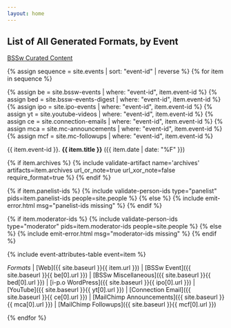 ```yaml
---
layout: home
---
```

## List of All Generated Formats, by Event

[BSSw Curated Content](swr-panels-cc.md)

{% assign sequence = site.events | sort: "event-id" | reverse %}
{% for item in sequence %}

{% assign be = site.bssw-events | where: "event-id", item.event-id %}
{% assign bed = site.bssw-events-digest | where: "event-id", item.event-id %}
{% assign ipo = site.ipo-events | where: "event-id", item.event-id %}
{% assign yt = site.youtube-videos | where: "event-id", item.event-id %}
{% assign ce = site.connection-emails | where: "event-id", item.event-id %}
{% assign mca = site.mc-announcements | where: "event-id", item.event-id %}
{% assign mcf = site.mc-followups | where: "event-id", item.event-id %}

{{ item.event-id }}\. **{{ item.title }}** ({{ item.date | date: "%F" }})

{% if item.archives %}
  {% include validate-artifact name='archives' artifacts=item.archives
    url_or_note=true url_xor_note=false require_format=true %}
{% endif %}

{% if item.panelist-ids %}
  {% include validate-person-ids type="panelist" pids=item.panelist-ids people=site.people %}
{% else %}
  {% include emit-error.html msg="panelist-ids missing" %}
{% endif %}

{% if item.moderator-ids %}
  {% include validate-person-ids type="moderator" pids=item.moderator-ids people=site.people %}
{% else %}
  {% include emit-error.html msg="moderator-ids missing" %}
{% endif %}

{% include event-attributes-table event=item %}

*Formats* | [Web]({{ site.baseurl }}{{ item.url }}) | [BSSw Event]({{ site.baseurl }}{{ be[0].url }}) | [BSSw Miscellaneous]({{ site.baseurl }}{{ bed[0].url }}) | [i-p.o WordPress]({{ site.baseurl }}{{ ipo[0].url }})
 | [YouTube]({{ site.baseurl }}{{ yt[0].url }}) | [Connection Email]({{ site.baseurl }}{{ ce[0].url }}) | [MailChimp Announcements]({{ site.baseurl }}{{ mca[0].url }}) | [MailChimp Followups]({{ site.baseurl }}{{ mcf[0].url }})

{% endfor %}
